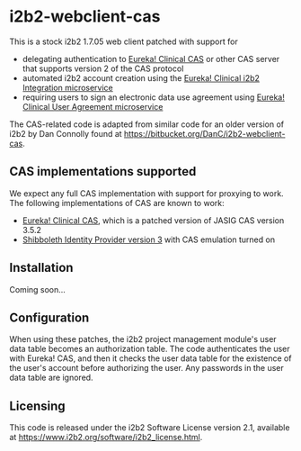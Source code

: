 # i2b2-webclient-cas
This is a stock i2b2 1.7.05 web client patched with support for 
* delegating authentication to [Eureka! Clinical CAS](https://github.com/eurekaclinical/cas) or other CAS server that supports version 2 of the CAS protocol
* automated i2b2 account creation using the [Eureka! Clinical i2b2 Integration microservice](https://github.com/eurekaclinical/eurekaclinical-i2b2-integration-service)
* requiring users to sign an electronic data use agreement using [Eureka! Clinical User Agreement microservice](https://github.com/eurekaclinical/eurekaclinical-user-agreement-service)

The CAS-related code is adapted from similar code for an older version of i2b2 by Dan Connolly found at https://bitbucket.org/DanC/i2b2-webclient-cas.

## CAS implementations supported
We expect any full CAS implementation with support for proxying to work. The following implementations of CAS are known to work:
* [Eureka! Clinical CAS](https://github.com/eurekaclinical/cas), which is a patched version of JASIG CAS version 3.5.2
* [Shibboleth Identity Provider version 3](https://wiki.shibboleth.net/confluence/display/IDP30/Home) with CAS emulation turned on

## Installation
Coming soon...

## Configuration
When using these patches, the i2b2 project management module's user data table becomes an authorization table. The code authenticates the user with Eureka! CAS, and then it checks the user data table for the existence of the user's account before authorizing the user. Any passwords in the user data table are ignored.

## Licensing
This code is released under the i2b2 Software License version 2.1, available at https://www.i2b2.org/software/i2b2_license.html.
